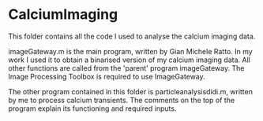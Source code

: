 # CalciumImaging

This folder contains all the code I used to analyse the calcium imaging data. 

imageGateway.m is the main program, written by Gian Michele Ratto. In my work I used it to obtain a binarised version of my calcium imaging data.
All other functions are called from the 'parent' program imageGateway.
The Image Processing Toolbox is required to use ImageGateway. 

The other program contained in this folder is particleanalysisdidi.m, written by me to process calcium transients. 
The comments on the top of the program explain its functioning and required inputs. 

